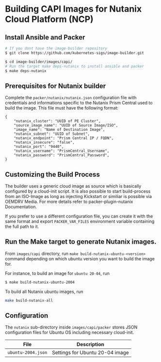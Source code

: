 # Building CAPI Images for Nutanix Cloud Platform (NCP)

## Install Ansible and Packer

```bash
# If you dont have the image-builder repository
$ git clone https://github.com/kubernetes-sigs/image-builder.git

$ cd image-builder/images/capi/
# Run the target make deps-nutanix to install ansible and packer
$ make deps-nutanix
```
## Prerequisites for Nutanix builder

Complete the `packer/nutanix/nutanix.json` configuration file with credentials and informations specific to the Nutanix Prism Central used to build the image.
This file must have the following format:
```
{
    "nutanix_cluster": "UUID of PE Cluster",
    "source_image_name": "UUID of Source Image/ISO",
    "image_name": "Name of Destination Image",
    "nutanix_subnet": "UUID of Subnet",
    "nutanix_endpoint": "Prism Central IP / FQDN",
    "nutanix_insecure": "false",
    "nutanix_port": "9440",
    "nutanix_username": "PrismCentral_Username",
    "nutanix_password": "PrismCentral_Password",
}
```

## Customizing the Build Process

The builder uses a generic cloud image as source which is basically configured by a cloud-init script.
It is also possible to start build-process from an ISO-Image as long as injecting Kickstart or similiar is possible via OEMDRV Media.
For more details refer to packer-plugin-nutanix Documentation.

If you prefer to use a different configuration file, you can create it with the same format and export `PACKER_VAR_FILES` environment variable containing the full path to it.
## Run the Make target to generate Nutanix images.
From `images/capi` directory, run `make build-nutanix-ubuntu-<version>` command depending on which ubuntu version you want to build the image for.

For instance, to build an image for `ubuntu 20-04`, run
```bash
$ make build-nutanix-ubuntu-2004
```

To build all Nutanix ubuntu images, run

```bash
make build-nutanix-all
```

## Configuration

The `nutanix` sub-directory inside `images/capi/packer` stores JSON configuration files for Ubuntu OS including necessary cloud-init.

| File | Description
| -------- | --------
| `ubuntu-2004.json`     | Settings for Ubuntu 20-04 image     |